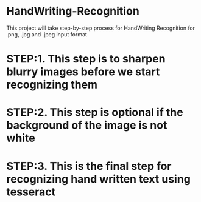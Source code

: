 # HandWriting-Recognition
This project will take step-by-step process for HandWriting Recognition for .png, .jpg and .jpeg input format
# STEP:1. This step is to sharpen blurry images before we start recognizing them
# STEP:2. This step is optional if the background of the image is not white
# STEP:3. This is the final step for recognizing hand written text using tesseract
